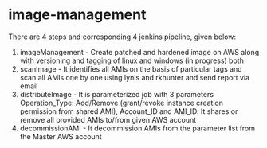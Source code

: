 # image-management

There are 4 steps and corresponding 4 jenkins pipeline, given below:

1. imageManagement - Create patched and hardened image on AWS along with versioning and tagging of linux and windows (in progress) both
2. scanImage - It identifies all AMIs on the basis of particular tags and scan all AMIs one by one using lynis and rkhunter and send report via email
3. distributeImage - It is parameterized job with 3 parameters Operation_Type: Add/Remove (grant/revoke instance creation permission from shared AMI), Account_ID and AMI_ID. It shares or remove all provided AMIs to/from given AWS account
4. decommissionAMI - It decommission AMIs from the parameter list from the Master AWS account

